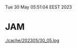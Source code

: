Tue 30 May 05:51:04 EEST 2023
# JAM
<a href='./cache/202305/30_05.log'>./cache/202305/30_05.log</a>
